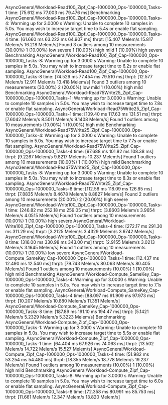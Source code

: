 AsyncGeneral/Workload-Read100_Zipf_Cap-1000000_Ops-1000000_Tasks-1
                        time:   [75.612 ms 77.003 ms 79.476 ms]
Benchmarking AsyncGeneral/Workload-Read100_Zipf_Cap-1000000_Ops-1000000_Tasks-4: Warming up for 3.0000 s
Warning: Unable to complete 10 samples in 5.0s. You may wish to increase target time to 5.4s or enable flat sampling.
AsyncGeneral/Workload-Read100_Zipf_Cap-1000000_Ops-1000000_Tasks-4
                        time:   [61.660 ms 63.222 ms 64.907 ms]
                        thrpt:  [15.407 Melem/s 15.817 Melem/s 16.218 Melem/s]
Found 3 outliers among 10 measurements (30.00%)
  1 (10.00%) low severe
  1 (10.00%) high mild
  1 (10.00%) high severe
Benchmarking AsyncGeneral/Workload-Read100_Zipf_Cap-1000000_Ops-1000000_Tasks-8: Warming up for 3.0000 s
Warning: Unable to complete 10 samples in 5.0s. You may wish to increase target time to 6.2s or enable flat sampling.
AsyncGeneral/Workload-Read100_Zipf_Cap-1000000_Ops-1000000_Tasks-8
                        time:   [74.529 ms 77.454 ms 79.510 ms]
                        thrpt:  [12.577 Melem/s 12.911 Melem/s 13.418 Melem/s]
Found 3 outliers among 10 measurements (30.00%)
  2 (20.00%) low mild
  1 (10.00%) high mild
Benchmarking AsyncGeneral/Workload-Read75Write25_Zipf_Cap-1000000_Ops-1000000_Tasks-1: Warming up for 3.0000 s
Warning: Unable to complete 10 samples in 5.0s. You may wish to increase target time to 7.8s or enable flat sampling.
AsyncGeneral/Workload-Read75Write25_Zipf_Cap-1000000_Ops-1000000_Tasks-1
                        time:   [109.40 ms 117.63 ms 131.51 ms]
                        thrpt:  [7.6042 Melem/s 8.5011 Melem/s 9.1408 Melem/s]
Found 1 outliers among 10 measurements (10.00%)
  1 (10.00%) high mild
Benchmarking AsyncGeneral/Workload-Read75Write25_Zipf_Cap-1000000_Ops-1000000_Tasks-4: Warming up for 3.0000 s
Warning: Unable to complete 10 samples in 5.0s. You may wish to increase target time to 7.7s or enable flat sampling.
AsyncGeneral/Workload-Read75Write25_Zipf_Cap-1000000_Ops-1000000_Tasks-4
                        time:   [97.688 ms 101.82 ms 108.38 ms]
                        thrpt:  [9.2267 Melem/s 9.8217 Melem/s 10.237 Melem/s]
Found 1 outliers among 10 measurements (10.00%)
  1 (10.00%) high mild
Benchmarking AsyncGeneral/Workload-Read75Write25_Zipf_Cap-1000000_Ops-1000000_Tasks-8: Warming up for 3.0000 s
Warning: Unable to complete 10 samples in 5.0s. You may wish to increase target time to 8.3s or enable flat sampling.
AsyncGeneral/Workload-Read75Write25_Zipf_Cap-1000000_Ops-1000000_Tasks-8
                        time:   [112.58 ms 118.09 ms 126.85 ms]
                        thrpt:  [7.8835 Melem/s 8.4678 Melem/s 8.8827 Melem/s]
Found 2 outliers among 10 measurements (20.00%)
  2 (20.00%) high severe
AsyncGeneral/Workload-Write100_Zipf_Cap-1000000_Ops-1000000_Tasks-1
                        time:   [246.82 ms 252.18 ms 259.05 ms]
                        thrpt:  [3.8603 Melem/s 3.9654 Melem/s 4.0515 Melem/s]
Found 1 outliers among 10 measurements (10.00%)
  1 (10.00%) high severe
AsyncGeneral/Workload-Write100_Zipf_Cap-1000000_Ops-1000000_Tasks-4
                        time:   [272.17 ms 291.30 ms 311.29 ms]
                        thrpt:  [3.2125 Melem/s 3.4329 Melem/s 3.6742 Melem/s]
AsyncGeneral/Workload-Write100_Zipf_Cap-1000000_Ops-1000000_Tasks-8
                        time:   [316.00 ms 330.98 ms 343.00 ms]
                        thrpt:  [2.9155 Melem/s 3.0213 Melem/s 3.1645 Melem/s]
Found 1 outliers among 10 measurements (10.00%)
  1 (10.00%) low severe
AsyncGeneral/Workload-Compute_SameKey_Cap-1000000_Ops-1000000_Tasks-1
                        time:   [12.437 ms 12.490 ms 12.540 ms]
                        thrpt:  [79.743 Melem/s 80.063 Melem/s 80.405 Melem/s]
Found 1 outliers among 10 measurements (10.00%)
  1 (10.00%) high mild
Benchmarking AsyncGeneral/Workload-Compute_SameKey_Cap-1000000_Ops-1000000_Tasks-4: Warming up for 3.0000 s
Warning: Unable to complete 10 samples in 5.0s. You may wish to increase target time to 7.1s or enable flat sampling.
AsyncGeneral/Workload-Compute_SameKey_Cap-1000000_Ops-1000000_Tasks-4
                        time:   [88.097 ms 91.909 ms 97.973 ms]
                        thrpt:  [10.207 Melem/s 10.880 Melem/s 11.351 Melem/s]
AsyncGeneral/Workload-Compute_SameKey_Cap-1000000_Ops-1000000_Tasks-8
                        time:   [187.89 ms 191.10 ms 194.47 ms]
                        thrpt:  [5.1421 Melem/s 5.2329 Melem/s 5.3223 Melem/s]
Benchmarking AsyncGeneral/Workload-Compute_Zipf_Cap-1000000_Ops-1000000_Tasks-1: Warming up for 3.0000 s
Warning: Unable to complete 10 samples in 5.0s. You may wish to increase target time to 5.5s or enable flat sampling.
AsyncGeneral/Workload-Compute_Zipf_Cap-1000000_Ops-1000000_Tasks-1
                        time:   [64.404 ms 67.926 ms 74.063 ms]
                        thrpt:  [13.502 Melem/s 14.722 Melem/s 15.527 Melem/s]
AsyncGeneral/Workload-Compute_Zipf_Cap-1000000_Ops-1000000_Tasks-4
                        time:   [51.982 ms 53.254 ms 54.480 ms]
                        thrpt:  [18.355 Melem/s 18.778 Melem/s 19.237 Melem/s]
Found 1 outliers among 10 measurements (10.00%)
  1 (10.00%) high mild
Benchmarking AsyncGeneral/Workload-Compute_Zipf_Cap-1000000_Ops-1000000_Tasks-8: Warming up for 3.0000 s
Warning: Unable to complete 10 samples in 5.0s. You may wish to increase target time to 6.0s or enable flat sampling.
AsyncGeneral/Workload-Compute_Zipf_Cap-1000000_Ops-1000000_Tasks-8
                        time:   [72.358 ms 80.991 ms 85.753 ms]
                        thrpt:  [11.661 Melem/s 12.347 Melem/s 13.820 Melem/s]